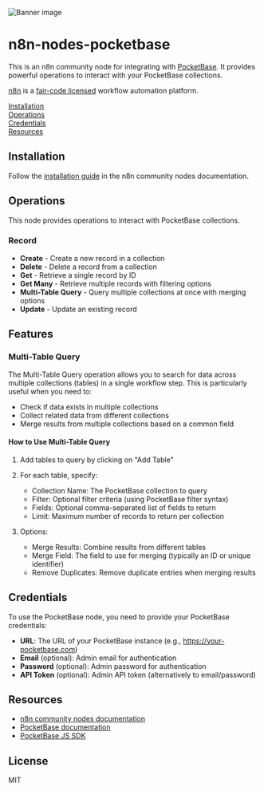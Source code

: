 ![Banner image](https://user-images.githubusercontent.com/10284570/173569848-c624317f-42b1-45a6-ab09-f0ea3c247648.png)

# n8n-nodes-pocketbase

This is an n8n community node for integrating with [PocketBase](https://pocketbase.io). It provides powerful operations to interact with your PocketBase collections.

[n8n](https://n8n.io/) is a [fair-code licensed](https://docs.n8n.io/reference/license/) workflow automation platform.

[Installation](#installation)  
[Operations](#operations)  
[Credentials](#credentials)  
[Resources](#resources)  

## Installation

Follow the [installation guide](https://docs.n8n.io/integrations/community-nodes/installation/) in the n8n community nodes documentation.

## Operations

This node provides operations to interact with PocketBase collections.

### Record

* **Create** - Create a new record in a collection
* **Delete** - Delete a record from a collection
* **Get** - Retrieve a single record by ID
* **Get Many** - Retrieve multiple records with filtering options
* **Multi-Table Query** - Query multiple collections at once with merging options
* **Update** - Update an existing record

## Features

### Multi-Table Query

The Multi-Table Query operation allows you to search for data across multiple collections (tables) in a single workflow step. This is particularly useful when you need to:

- Check if data exists in multiple collections
- Collect related data from different collections
- Merge results from multiple collections based on a common field

#### How to Use Multi-Table Query

1. Add tables to query by clicking on "Add Table"
2. For each table, specify:
   - Collection Name: The PocketBase collection to query
   - Filter: Optional filter criteria (using PocketBase filter syntax)
   - Fields: Optional comma-separated list of fields to return
   - Limit: Maximum number of records to return per collection
   
3. Options:
   - Merge Results: Combine results from different tables
   - Merge Field: The field to use for merging (typically an ID or unique identifier)
   - Remove Duplicates: Remove duplicate entries when merging results

## Credentials

To use the PocketBase node, you need to provide your PocketBase credentials:

- **URL**: The URL of your PocketBase instance (e.g., https://your-pocketbase.com)
- **Email** (optional): Admin email for authentication
- **Password** (optional): Admin password for authentication
- **API Token** (optional): Admin API token (alternatively to email/password)

## Resources

* [n8n community nodes documentation](https://docs.n8n.io/integrations/community-nodes/)
* [PocketBase documentation](https://pocketbase.io/docs/)
* [PocketBase JS SDK](https://github.com/pocketbase/js-sdk)

## License

MIT
